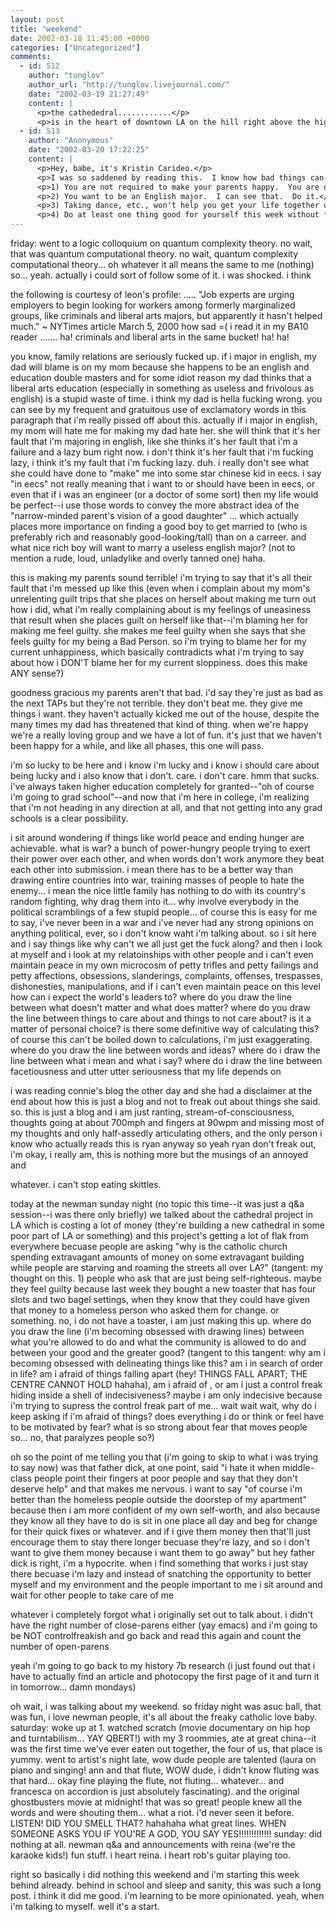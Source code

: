 ```yaml
---
layout: post
title: "weekend"
date: 2002-03-18 11:45:00 +0000
categories: ["Uncategorized"]
comments:
  - id: 512
    author: "tunglov"
    author_url: "http://tunglov.livejournal.com/"
    date: "2002-03-19 21:27:49"
    content: |
      <p>the cathededral............</p>
      <p>is in the heart of downtown LA on the hill right above the highrises.</p>
  - id: 513
    author: "Anonymous"
    date: "2002-03-20 17:22:25"
    content: |
      <p>Hey, babe, it's Kristin Carideo.</p>
      <p>I was so saddened by reading this.  I know how bad things can be with your parents, so I pass down advice to you (take it however you may, but I mean it in love).</p>
      <p>1) You are not required to make your parents happy.  You are only required to make yourself happy.  You fulfill your obligations to them in loving them.  Past that, you can't do anything more than what's best for yourself, and if you being happy doesn't make them happy, then it's their problem not yours.</p>
      <p>2) You want to be an English major.  I can see that.  Do it.</p>
      <p>3) Taking dance, etc., won't help you get your life together unless you are ready to get your life together.  You already know how to do that.  Taking ballet won't teach you anything you don't already know.  You just have to make the decision to get your life together and then follow through.  If you're not ready to do that, then you're not ready.</p>
      <p>4) Do at least one thing good for yourself this week without feeling guilty about it.</p>
---
```


friday: went to a logic colloquium on quantum complexity theory. no wait, that was quantum computational theory. no wait, quantum complexity computational theory... oh whatever it all means the same to me (nothing) so... yeah. actually i could sort of follow some of it. i was shocked. i think 

the following is courtesy of leon's profile:
..... 
"Job experts are urging employers to begin looking for workers among formerly marginalized groups, like criminals and liberal arts majors, but apparently it hasn't helped much." ~ NYTimes article March 5, 2000
how sad =( i read it in my BA10 reader 
.......
ha! criminals and liberal arts in the same bucket! ha! ha!

you know, family relations are seriously fucked up. if i major in english, my dad will blame is on my mom because she happens to be an english and education double masters and for some idiot reason my dad thinks that a liberal arts education (especially in something as useless and frivolous as english) is a stupid waste of time. i think my dad is hella fucking wrong. you can see by my frequent and gratuitous use of exclamatory words in this paragraph that i'm really pissed off about this. actually if i major in english, my mom will hate me for making my dad hate her. she will think that it's her fault that i'm majoring in english, like she thinks it's her fault that i'm a failure and a lazy bum right now. i don't think it's her fault that i'm fucking lazy, i think it's my fault that i'm fucking lazy. duh. i really don't see what she could have done to "make" me into some star chinese kid in eecs. i say "in eecs" not really meaning that i want to or should have been in eecs, or even that if i was an engineer (or a doctor of some sort) then my life would be perfect--i use those words to convey the more abstract idea of the "narrow-minded parent's vision of a good daughter" ... which actually places more importance on finding a good boy to get married to (who is preferably rich and reasonably good-looking/tall) than on a carreer. and what nice rich boy will want to marry a useless english major? (not to mention a rude, loud, unladylike and overly tanned one) haha.

this is making my parents sound terrible! i'm trying to say that it's all their fault that i'm messed up like this (even when i complain about my mom's unrelenting guilt trips that she places on herself about making me turn out how i did, what i'm really complaining about is my feelings of uneasiness that result when she places guilt on herself like that--i'm blaming her for making me feel guilty. she makes me feel guilty when she says that she feels guilty for my being a Bad Person. so i'm trying to blame her for my current unhappiness, which basically contradicts what i'm trying to say about how i DON'T blame her for my current sloppiness. does this make ANY sense?) 

goodness gracious my parents aren't that bad. i'd say they're just as bad as the next TAPs but they're not terrible. they don't beat me. they give me things i want. they haven't actually kicked me out of the house, despite the many times my dad has threatened that kind of thing. when we're happy we're a really loving group and we have a lot of fun. it's just that we haven't been happy for a while, and like all phases, this one will pass.

i'm so lucky to be here and i know i'm lucky and i know i should care about being lucky and i also know that i don't. care. i don't care. hmm that sucks. i've always taken higher education completely for granted--"oh of course i'm going to grad school"--and now that i'm here in college, i'm realizing that i'm not heading in any direction at all, and that not getting into any grad schools is a clear possibility. 

i sit around wondering if things like world peace and ending hunger are achievable. what is war? a bunch of power-hungry people trying to exert their power over each other, and when words don't work anymore they beat each other into submission. i mean there has to be a better way than drawing entire countries into war, training masses of people to hate the enemy... i mean the nice little family has nothing to do with its country's random fighting, why drag them into it... why involve everybody in the political scramblings of a few stupid people... of course this is easy for me to say, i've never been in a war and i've never had any strong opinions on anything political, ever, so i don't know waht i'm talking about. so i sit here and i say things like why can't we all just get the fuck along? and then i look at myself and i look at my relatoinships with other people and i can't even maintain peace in my own microcosm of petty trifles and petty failings and petty affections, obsessions, slanderings, complaints, offenses, trespasses, dishonesties, manipulations, and if i can't even maintain peace on this level how can i expect the world's leaders to? where do you draw the line between what doesn't matter and what does matter? where do you draw the line between things to care about and things to not care about? is it a matter of personal choice? is there some definitive way of calculating this? of course this can't be boiled down to calculations, i'm just exaggerating. where do you draw the line between words and ideas? where do i draw the line between what i mean and what i say? where do i draw the line between facetiousness and utter utter seriousness that my life depends on

i was reading connie's blog the other day and she had a disclaimer at the end about how this is just a blog and not to freak out about things she said. so. this is just a blog and i am just ranting, stream-of-consciousness, thoughts going at about 700mph and fingers at 90wpm and missing most of my thoughts and only half-assedly articulating others, and the only person i know who actually reads this is ryan anyway so yeah ryan don't freak out, i'm okay, i really am, this is nothing more but the musings of an annoyed and 

whatever. i can't stop eating skittles. 

today at the newman sunday night (no topic this time--it was just a q&a session--i was there only briefly) we talked about the cathedral project in LA which is costing a lot of money (they're building a new cathedral in some poor part of LA or something) and this project's getting a lot of flak from everywhere becuase people are asking "why is the catholic church spending extravagant amounts of money on some extravagant building while people are starving and roaming the streets all over LA?" (tangent: my thought on this. 1) people who ask that are just being self-righteous. maybe they feel guilty because last week they bought a new toaster that has four slots and two bagel settings, when they know that they could have given that money to a homeless person who asked them for change. or something. no, i do not have a toaster, i am just making this up. where do you draw the line (i'm becoming obsessed with drawing lines) between what you're allowed to do and what the community is allowed to do and between your good and the greater good? (tangent to this tangent: why am i becoming obsessed with delineating things like this? am i in search of order in life? am i afraid of things falling apart (hey! THINGS FALL APART; THE CENTRE CANNOT HOLD hahaha), am i afraid of , or am i just a control freak hiding inside a shell of indecisiveness? maybe i am only indecisive because i'm trying to supress the control freak part of me... wait wait wait, why do i keep asking if i'm afraid of things? does everything i do or think or feel have to be motivated by fear? what is so strong about fear that moves people so... no, that paralyzes people so?) 

oh so the point of me telling you that (i'm going to skip to what i was trying to say now) was that father dick, at one point, said "i hate it when middle-class people point their fingers at poor people and say that they don't deserve help" and that makes me nervous. i want to say "of course i'm better than the homeless people outside the doorstep of my apartment" because then i am more confident of my own self-worth, and also because they know all they have to do is sit in one place all day and beg for change for their quick fixes or whatever. and if i give them money then that'll just encourage them to stay there longer becuase they're lazy, and so i don't want to give them money because i want them to go away" but hey father dick is right, i'm a hypocrite. when i find something that works i just stay there becuase i'm lazy and instead of snatching the opportunity to better myself and my environment and  the people important to me i sit around and wait for other people to take care of me

whatever i completely forgot what i originally set out to talk about. i didn't have the right number of close-parens either (yay emacs) and i'm going to be NOT controlfreakish and go back and read this again and count the number of open-parens

yeah i'm going to go back to my history 7b research (i just found out that i have to actually find an article and photocopy the first page of it and turn it in tomorrow... damn mondays) 

oh wait, i was talking about my weekend. so friday night was asuc ball, that was fun, i love newman people, it's all about the freaky catholic love baby. 
saturday: woke up at 1. watched scratch (movie documentary on hip hop and turntabilism... YAY QBERT!) with my 3 roommies, ate at great china--it was the first time we've ever eaten out together, the four of us, that place is yummy. went to artist's night late, wow dude people are talented (laura on piano and singing! ann and that flute, WOW dude, i didn't know fluting was that hard... okay fine playing the flute, not fluting... whatever... and francesca on accordion is just absolutely fascinating). and the original ghostbusters movie at midnight! that was so great! people knew all the words and were shouting them... what a riot. i'd never seen it before. LISTEN! DID YOU SMELL THAT? hahahaha what great lines. WHEN SOMEONE ASKS YOU IF YOU'RE A GOD, YOU SAY YES!!!!!!!!!!!!!
sunday: did nothing at all. newman q&a and announcements with reina (we're the karaoke kids!) fun stuff. i heart reina. i heart rob's guitar playing too. 

right so basically i did nothing this weekend and i'm starting this week behind already. behind in school and sleep and sanity, this was such a long post. i think it did me good. i'm learning to be more opinionated. yeah, when i'm talking to myself. well it's a start.